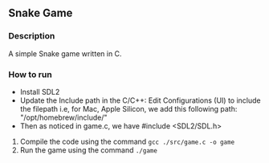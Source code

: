 ## Snake Game

### Description

A simple Snake game written in C.

### How to run

- Install SDL2
- Update the Include path in the C/C++: Edit Configurations (UI) to include the filepath
    i.e, for Mac, Apple Silicon, we add this following path: "/opt/homebrew/include/"
- Then as noticed in game.c, we have #include <SDL2/SDL.h>

1. Compile the code using the command `gcc ./src/game.c -o game`
2. Run the game using the command `./game`